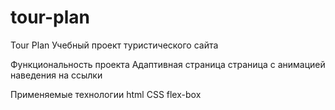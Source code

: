 # tour-plan

Tour Plan
Учебный проект туристического сайта

Функциональность проекта
Адаптивная страница страница с анимацией наведения на ссылки

Применяемые технологии
  html
  CSS
  flex-box
  
  

